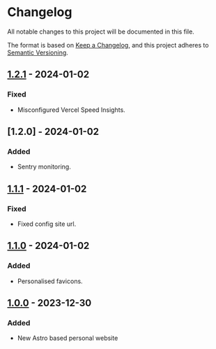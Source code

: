 # Changelog

All notable changes to this project will be documented in this file.

The format is based on [Keep a Changelog](https://keepachangelog.com/en/1.0.0/),
and this project adheres to [Semantic Versioning](https://semver.org/spec/v2.0.0.html).

## [1.2.1] - 2024-01-02

### Fixed

- Misconfigured Vercel Speed Insights.

## [1.2.0] - 2024-01-02

### Added

- Sentry monitoring.

## [1.1.1] - 2024-01-02

### Fixed

- Fixed config site url.

## [1.1.0] - 2024-01-02

### Added

- Personalised favicons.

## [1.0.0] - 2023-12-30

### Added

- New Astro based personal website

[1.2.1]: https://github.com/WilliamsCJ/cjwilliams.io/releases/tag/v1.2.1
[1.1.1]: https://github.com/WilliamsCJ/cjwilliams.io/releases/tag/v1.2.0
[1.1.1]: https://github.com/WilliamsCJ/cjwilliams.io/releases/tag/v1.1.1
[1.1.0]: https://github.com/WilliamsCJ/cjwilliams.io/releases/tag/v1.1.0
[1.0.0]: https://github.com/WilliamsCJ/cjwilliams.io/releases/tag/v1.0.0